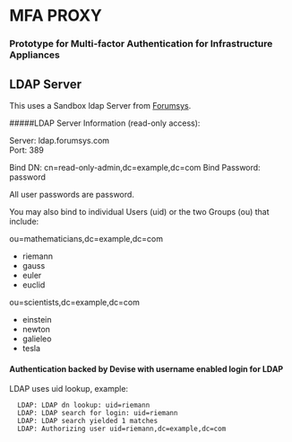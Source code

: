 # MFA PROXY

### Prototype for Multi-factor Authentication for Infrastructure Appliances

## LDAP Server

This uses a Sandbox ldap Server from [Forumsys](https://www.forumsys.com/tutorials/integration-how-to/ldap/online-ldap-test-server/).

#####LDAP Server Information (read-only access):

Server: ldap.forumsys.com  
Port: 389

Bind DN: cn=read-only-admin,dc=example,dc=com
Bind Password: password

All user passwords are password.

You may also bind to individual Users (uid) or the two Groups (ou) that include:

ou=mathematicians,dc=example,dc=com

- riemann
- gauss
- euler
- euclid

ou=scientists,dc=example,dc=com
- einstein
- newton
- galieleo
- tesla


#### Authentication backed by Devise with username enabled login for LDAP

LDAP uses uid lookup, example:

```
  LDAP: LDAP dn lookup: uid=riemann
  LDAP: LDAP search for login: uid=riemann
  LDAP: LDAP search yielded 1 matches
  LDAP: Authorizing user uid=riemann,dc=example,dc=com
```
